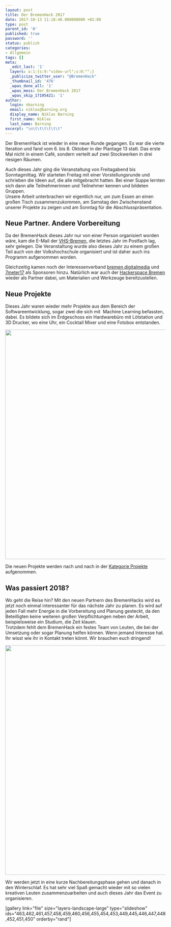 ```yaml
---
layout: post
title: Der BremenHack 2017
date: 2017-10-13 11:18:40.000000000 +02:00
type: post
parent_id: '0'
published: true
password: ''
status: publish
categories:
- Allgemein
tags: []
meta:
  _edit_last: '1'
  layers: a:1:{s:9:"video-url";s:0:"";}
  _publicize_twitter_user: "@BremenHack"
  _thumbnail_id: '476'
  _wpas_done_all: '1'
  _wpas_mess: Der BremenHack 2017
  _wpas_skip_17195421: '1'
author:
  login: nbarning
  email: niklas@barning.org
  display_name: Niklas Barning
  first_name: Niklas
  last_name: Barning
excerpt: "\n\t\t\t\t\t\t"
---
```

<p>
				Der BremenHack ist wieder in eine neue Runde gegangen. Es war die vierte Iteration und fand vom 6. bis 8. Oktober in der Plantage 13 statt. Das erste Mal nicht in einem Café, sondern verteilt auf zwei Stockwerken in drei riesigen Räumen.</p>
<p><!--more--></p>
<p>Auch dieses Jahr ging die Veranstaltung von Freitagabend bis Sonntagmittag. Wir starteten Freitag mit einer Vorstellungsrunde und schrieben die Ideen auf, die alle mitgebracht hatten. Bei einer Suppe lernten sich dann alle Teilnehmerinnen und Teilnehmer kennen und bildeten Gruppen.<br />
Unsere Arbeit unterbrachen wir eigentlich nur, um zum Essen an einen großen Tisch zusammenzukommen, am Samstag den Zwischenstand unserer Projekte zu zeigen und am Sonntag für die Abschlusspräsentation.</p>
<h2>Neue Partner. Andere Vorbereitung</h2>
<p>Da der BremenHack dieses Jahr nur von einer Person organisiert worden wäre, kam die E-Mail der <a href="https://www.vhs-bremen.de">VHS-Bremen</a>, die letztes Jahr im Postfach lag, sehr gelegen. Die Veranstaltung wurde also dieses Jahr zu einem großen Teil auch von der Volkshochschule organisiert und ist daher auch ins Programm aufgenommen worden.</p>
<p>Gleichzeitig kamen noch der <span class="st">Interessenverband <a href="http://www.bremen-digitalmedia.de/">bremen digitalmedia</a> und <a href="https://7meter17.de/">7meter17</a> als Sponsoren hinzu. Natürlich war auch der <a href="https://www.hackerspace-bremen.de/">Hackerspace Bremen</a> wieder als Partner dabei, um Materialien und Werkzeuge bereitzustellen.</span></p>
<h2>Neue Projekte</h2>
<p>Dieses Jahr waren wieder mehr Projekte aus dem Bereich der Softwareentwicklung, sogar zwei die sich mit  Machine Learning befassten, dabei. Es bildete sich im Erdgeschoss ein Hardwarebüro mit Lötstation und 3D Drucker, wo eine Uhr, ein Cocktail Mixer und eine Fotobox entstanden.</p>
<p><a href="https://bremenhack.de/2017/10/13/der-bremenhack-2017/img_0238/" rel="attachment wp-att-472"><img class="aligncenter wp-image-472 size-layers-landscape-large" src="{{ site.baseurl }}/assets/IMG_0238-1000x720.jpg" alt="" width="1000" height="720" /></a></p>
<p>Die neuen Projekte werden nach und nach in der <a href="https://bremenhack.de/category/projekte/">Kategorie Projekte</a> aufgenommen.</p>
<h2>Was passiert 2018?</h2>
<p>Wo geht die Reise hin? Mit den neuen Partnern des BremenHacks wird es jetzt noch einmal interessanter für das nächste Jahr zu planen. Es wird auf jeden Fall mehr Energie in die Vorbereitung und Planung gesteckt, da den Beteilligten keine weiteren großen Verpflichtungen neben der Arbeit, beispielsweise ein Studium, die Zeit klauen.<br />
Trotzdem fehlt dem BremenHack ein festes Team von Leuten, die bei der Umsetzung oder sogar Planung helfen können. Wenn jemand Interesse hat. Ihr wisst wie ihr in Kontakt treten könnt. Wir brauchen euch dringend!</p>
<p><a href="https://bremenhack.de/bremenhack-39/"><img class="aligncenter size-layers-landscape-large wp-image-456" src="{{ site.baseurl }}/assets/bremenhack-39-1000x720.jpg" alt="" width="1000" height="720" /></a></p>
<p>Wir werden jetzt in eine kurze Nachbereitungsphase gehen und danach in den Winterschlaf. Es hat sehr viel Spaß gemacht wieder mit so vielen kreativen Leuten zusammenzuarbeiten und auch dieses Jahr das Event zu organisieren.</p>
<p>[gallery link="file" size="layers-landscape-large" type="slideshow" ids="463,462,461,457,458,459,460,456,455,454,453,449,445,446,447,448,452,451,450" orderby="rand"]		</p>
